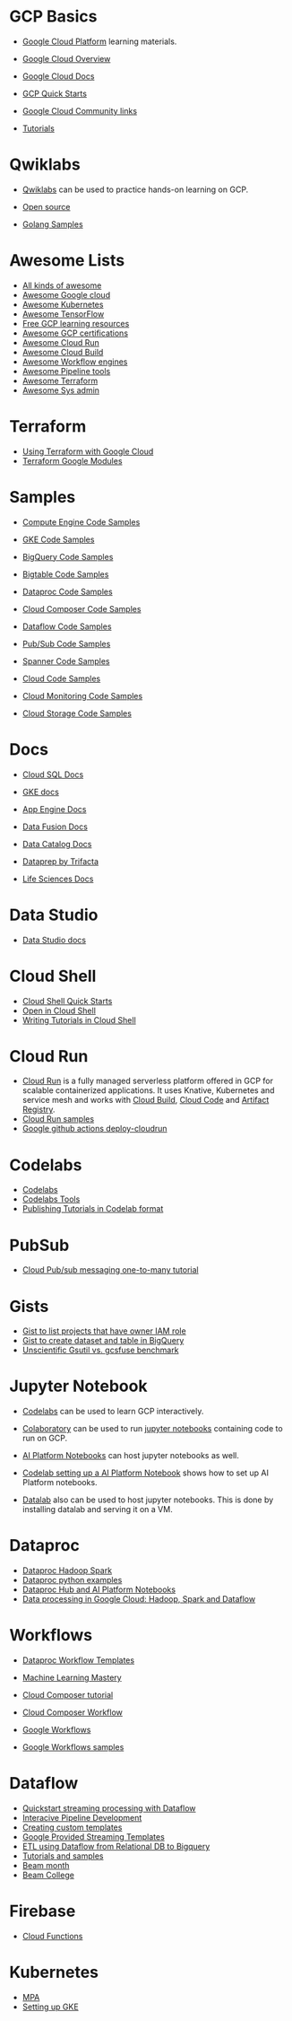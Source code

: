 # GCP Basics
- [Google Cloud Platform](https://cloud.google.com/) learning materials.

- [Google Cloud Overview](https://cloud-dot-devsite-v2-prod.appspot.com/docs/overview)
- [Google Cloud Docs](https://cloud.google.com/docs)
- [GCP Quick Starts](https://cloud.google.com/gcp/getting-started)
- [Google Cloud Community links](https://cloud.google.com/community) 
- [Tutorials](https://cloud.google.com/community#home-tutorials)

# Qwiklabs
- [Qwiklabs](https://www.qwiklabs.com/) can be used to practice hands-on learning on GCP.

- [Open source](https://cloud.google.com/community#home-oss)

- [Golang Samples](https://github.com/GoogleCloudPlatform/golang-samples)

# Awesome Lists

- [All kinds of awesome](https://github.com/sindresorhus/awesome)
- [Awesome Google cloud](https://github.com/GoogleCloudPlatform/awesome-google-cloud)
- [Awesome Kubernetes](https://github.com/ramitsurana/awesome-kubernetes)
- [Awesome TensorFlow](https://github.com/jtoy/awesome-tensorflow)
- [Free GCP learning resources](https://medium.com/javarevisited/my-favorite-free-google-cloud-platform-gcp-professional-cloud-developer-certification-courses-856ef69a56bb)
- [Awesome  GCP certifications](https://github.com/sathishvj/awesome-gcp-certifications)
- [Awesome Cloud Run](https://github.com/steren/awesome-cloudrun)
- [Awesome Cloud Build](https://github.com/Timtech4u/awesome-cloudbuild)
- [Awesome Workflow engines](https://github.com/meirwah/awesome-workflow-engines)
- [Awesome Pipeline tools](https://github.com/pditommaso/awesome-pipeline)
- [Awesome Terraform](https://github.com/shuaibiyy/awesome-terraform)
- [Awesome Sys admin](https://github.com/kahun/awesome-sysadmin)

# Terraform
- [Using Terraform with Google Cloud](https://cloud.google.com/docs/terraform)
- [Terraform Google Modules](https://github.com/terraform-google-modules)

# Samples

- [Compute Engine Code Samples](https://cloud-dot-devsite-v2-prod.appspot.com/compute/docs#code-samples)
- [GKE Code Samples](https://cloud-dot-devsite-v2-prod.appspot.com/kubernetes-engine/docs/samples)
- [BigQuery Code Samples](https://cloud-dot-devsite-v2-prod.appspot.com/bigquery/docs/samples/)
- [Bigtable Code Samples](https://cloud-dot-devsite-v2-prod.appspot.com/bigtable/docs/samples)
- [Dataproc Code Samples](https://cloud-dot-devsite-v2-prod.appspot.com/dataproc/docs/samples)
- [Cloud Composer Code Samples](https://cloud-dot-devsite-v2-prod.appspot.com/composer/docs/samples)
- [Dataflow Code Samples](https://cloud-dot-devsite-v2-prod.appspot.com/dataflow/docs/samples)
- [Pub/Sub Code Samples](https://cloud-dot-devsite-v2-prod.appspot.com/pubsub/docs/samples)
- [Spanner Code Samples](https://cloud-dot-devsite-v2-prod.appspot.com/spanner/docs/samples)

- [Cloud Code Samples](https://github.com/GoogleCloudPlatform/cloud-code-samples)
- [Cloud Monitoring Code Samples](https://cloud.google.com/monitoring/docs/samples)
- [Cloud Storage Code Samples](https://cloud-dot-devsite-v2-prod.appspot.com/storage/docs/samples)




# Docs
- [Cloud SQL Docs](https://cloud-dot-devsite-v2-prod.appspot.com/sql/docs)
- [GKE docs](https://cloud-dot-devsite-v2-prod.appspot.com/kubernetes-engine/docs)
- [App Engine Docs](https://cloud-dot-devsite-v2-prod.appspot.com/appengine/docs)

- [Data Fusion Docs](https://cloud-dot-devsite-v2-prod.appspot.com/data-fusion/docs)
- [Data Catalog Docs](https://cloud-dot-devsite-v2-prod.appspot.com/data-catalog/docs)
- [Dataprep by Trifacta](https://docs.trifacta.com/display/dp/)
- [Life Sciences Docs](https://cloud-dot-devsite-v2-prod.appspot.com/life-sciences/docs)

# Data Studio
- [Data Studio docs](https://support.google.com/datastudio)

# Cloud Shell
- [Cloud Shell Quick Starts](https://cloud.google.com/shell/docs/quickstart)
- [Open in Cloud Shell](https://cloud.google.com/shell/docs/open-in-cloud-shell)
- [Writing Tutorials in Cloud Shell](https://cloud.google.com/shell/docs/cloud-shell-tutorials/tutorials)

# Cloud Run
- [Cloud Run](https://cloud.google.com/run) is a fully managed serverless platform offered in GCP for scalable containerized applications. It uses Knative, Kubernetes and service mesh and works with [Cloud Build](https://cloud.google.com/cloud-build), [Cloud Code](https://cloud.google.com/code) and [Artifact Registry](https://cloud.google.com/artifact-registry).
- [Cloud Run samples](https://github.com/GoogleCloudPlatform/cloud-run-samples)
- [Google github actions deploy-cloudrun](https://github.com/google-github-actions/deploy-cloudrun)

# Codelabs
- [Codelabs](https://codelabs.developers.google.com/)
- [Codelabs Tools](https://github.com/googlecodelabs/tools)
- [Publishing Tutorials in Codelab format](https://medium.com/@zarinlo/publish-technical-tutorials-in-google-codelab-format-b07ef76972cd)

# PubSub
- [Cloud Pub/sub messaging one-to-many tutorial](https://cloud.google.com/pubsub/docs/building-pubsub-messaging-system)

# Gists
- [Gist to list projects that have owner IAM role](https://gist.github.com/bobbae/fc095ff95d45df43c355960b6c800be7)
- [Gist to create dataset and table in BigQuery](https://gist.github.com/bobbae/7b77bf317f42595ef7fcbe2e43bf10a6)
- [Unscientific Gsutil vs. gcsfuse benchmark](https://gist.github.com/bobbae/1f1f2dcd3f9a2288fca56c9089d6ea37)

# Jupyter Notebook
- [Codelabs](https://codelabs.developers.google.com/) can be used to learn GCP interactively.

- [Colaboratory](https://colab.research.google.com/notebooks/intro.ipynb) can be used to run [jupyter notebooks](https://jupyter.org/) containing code to run on GCP.

- [AI Platform Notebooks](https://cloud.google.com/ai-platform-notebooks) can host jupyter notebooks as well.

- [Codelab setting up a AI Platform Notebook](https://codelabs.developers.google.com/codelabs/prototyping-caip-notebooks/#0) shows how to set up AI Platform notebooks.

- [Datalab](https://cloud.google.com/datalab/docs) also can be used to host jupyter notebooks. This is done by installing datalab and serving it on a VM.

# Dataproc
- [Dataproc Hadoop Spark](https://programmaticponderings.com/2018/12/11/big-data-analytics-with-java-and-python-using-cloud-dataproc-googles-fully-managed-spark-and-hadoop-service/)
- [Dataproc python examples](https://cloud.google.com/dataproc/docs/tutorials/python-library-example)
- [Dataproc Hub and AI Platform Notebooks](https://cloud.google.com/blog/products/data-analytics/administering-jupyter-notebooks-for-spark-workloads-on-dataproc)
- [Data processing in Google Cloud: Hadoop, Spark and Dataflow](https://www.youtube.com/watch?v=GRP-cGbJSCs)

# Workflows

- [Dataproc Workflow Templates](https://programmaticponderings.com/2018/12/16/using-the-google-cloud-dataproc-workflowtemplates-api-to-automate-spark-and-hadoop-workloads-on-gcp/)
- [Machine Learning Mastery](https://machinelearningmastery.com/start-here/)

- [Cloud Composer tutorial](https://codelabs.developers.google.com/codelabs/intro-cloud-composer#0)
- [Cloud Composer Workflow](https://cloud.google.com/dataproc/docs/tutorials/workflow-composer)
- [Google Workflows](https://cloud.google.com/workflows)
- [Google Workflows samples](https://github.com/GoogleCloudPlatform/workflows-samples)

# Dataflow

- [Quickstart streaming processing with Dataflow](https://cloud.google.com/pubsub/docs/pubsub-dataflow#python_1)
- [Interacive Pipeline Development](https://cloud.google.com/dataflow/docs/guides/interactive-pipeline-development)
- [Creating custom templates](https://medium.com/swlh/apache-beam-google-cloud-dataflow-and-creating-custom-templates-using-python-c666c151b4bc)
- [Google Provided Streaming Templates](https://cloud.google.com/dataflow/docs/guides/templates/provided-streaming)
- [ETL using Dataflow from Relational DB to Bigquery](https://cloud.google.com/solutions/performing-etl-from-relational-database-into-bigquery)
- [Tutorials and samples](https://cloud.google.com/dataflow/docs/samples/)
- [Beam month](https://www.youtube.com/playlist?list=PL4dEBWmGSIU87ly7nE-3Lw_h6aBNlO6UW)
- [Beam College](https://beamcollege.dev/)

# Firebase

- [Cloud Functions](https://firebase.google.com/codelabs/firebase-cloud-functions#0)


# Kubernetes

- [MPA](https://cloud.google.com/blog/topics/developers-practitioners/scaling-workloads-across-multiple-dimensions-gke)
- [Setting up GKE](https://medium.com/finnovate-io/setting-up-a-kubernetes-cluster-in-gcp-5903c3dc46f1)